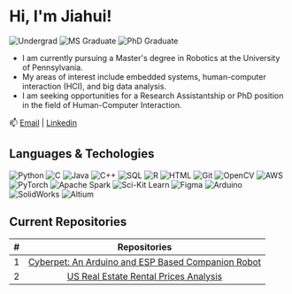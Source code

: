 # Hi, I'm Jiahui!

![Undergrad](https://img.shields.io/badge/Undergrad-Soochow_University-orange)
![MS Graduate](https://img.shields.io/badge/MS-Northwestern-purple)
![PhD Graduate](https://img.shields.io/badge/PhD-UW_Madison-red)

- I am currently pursuing a Master's degree in Robotics at the University of Pennsylvania.
- My areas of interest include embedded systems, human-computer interaction (HCI), and big data analysis.
- I am seeking opportunities for a Research Assistantship or PhD position in the field of Human-Computer Interaction.

📫 [Email](jyang753@wisc.edu) | [Linkedin](https://www.linkedin.com/in/jiahui-yang-174b71246/)

## Languages & Techologies

![Python](https://img.shields.io/badge/-Python-000?&logo=Python)
![C](https://img.shields.io/badge/-C-000?&logo=C)
![Java](https://img.shields.io/badge/-Java-000?&logo=Java&logoColor=007396)
![C++](https://img.shields.io/badge/-C++-000?&logo=c%2b%2b&logoColor=00599C)
![SQL](https://img.shields.io/badge/-SQL-000?&logo=MySQL)
![R](https://img.shields.io/badge/-R-000?&logo=r)
![HTML](https://img.shields.io/badge/-HTML-000?&logo=html5)
![Git](https://img.shields.io/badge/-git-000?&logo=git)
![OpenCV](https://img.shields.io/badge/-OpenCv-000?&logo=opencv)
![AWS](https://img.shields.io/badge/-AWS-000?&logo=Amazon-AWS&logoColor=F90)
![PyTorch](https://img.shields.io/badge/-PyTorch-000?&logo=PyTorch)
![Apache Spark](https://img.shields.io/badge/-Apache_Spark-000?&logo=apachespark)
![Sci-Kit Learn](https://img.shields.io/badge/-Sci_Kit-000?&logo=scikitlearn)
![Figma](https://img.shields.io/badge/-Figma-000?&logo=figma)
![Arduino](https://img.shields.io/badge/-Arduino-000?&logo=arduino)
![SolidWorks](https://img.shields.io/badge/-SolidWorks-000?&logo=dassaultsystemes)
![Altium](https://img.shields.io/badge/-Altium-000?&logo=altiumdesigner)

## Current Repositories

| # |                                                              Repositories                                                              |
| :-: | :------------------------------------------------------------------------------------------------------------------------------------: |
| 1 | [Cyberpet: An Arduino and ESP Based Companion Robot](https://github.com/XuanyouLiu/Cyberpet.git) |
| 2 | [US Real Estate Rental Prices Analysis](https://github.com/XuanyouLiu/US-Real-Estate-Analysis) |




